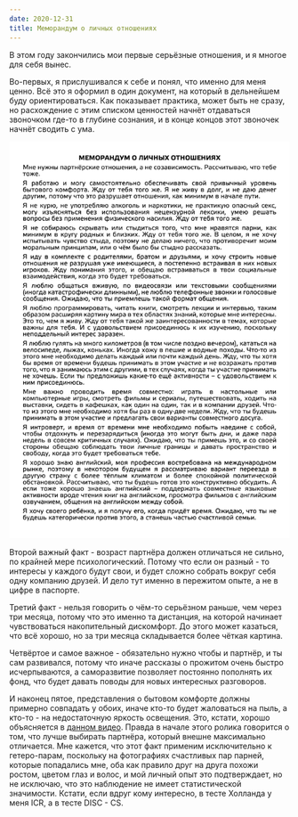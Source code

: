 ```yaml
---
date: 2020-12-31
title: Меморандум о личных отношениях
---
```

В этом году закончились мои первые серьёзные отношения, и я многое для себя вынес.
<!--more-->

Во-первых, я прислушивался к себе и понял, что именно для меня ценно. Всё это я оформил в один документ, на который в дельнейшем буду ориентироваться. Как показывает практика, может быть не сразу, но расхождение с этим списком ценностей начнёт отдаваться звоночком где-то в глубине сознания, и в конце концов этот звоночек начнёт сводить с ума.

![текст меморандума](/assets/posts/2020-12-31-memorandum.jpg)

Второй важный факт - возраст партнёра должен отличаться не сильно, по крайней мере психологический. Потому что если он разный - то интересы у каждого будут свои, и будет сложно собрать вокруг себя одну компанию друзей. И дело тут именно в пережитом опыте, а не в цифре в паспорте.

Третий факт - нельзя говорить о чём-то серьёзном раньше, чем через три месяца, потому что это именно та дистанция, на которой начинает чувствоваться накопительный дискомфорт. До этого может казаться, что всё хорошо, но за три месяца складывается более чёткая картина.

Четвёртое и самое важное - обязательно нужно чтобы и партнёр, и ты сам развивался, потому что иначе рассказы о прожитом очень быстро исчерпываются, а саморазвитие позволяет постоянно пополнять их фонд, что будет давать поводы для новых интересных разговоров.

И наконец пятое, представления о бытовом комфорте должны примерно совпадать у обоих, иначе кто-то будет жаловаться на пыль, а кто-то - на недостаточную яркость освещения. Это, кстати, хорошо объясняется в [данном видео](https://youtu.be/G96da8oAB_0). Правда в начале этого ролика говорится о том, что лучше выбирать партнёра, который внешне максимально отличается. Мне кажется, что этот факт применим исключительно к гетеро-парам, поскольку на фотографиях счастливых пар парней, которые попадались мне, оба как правило друг на друга похожи ростом, цветом глаз и волос, и мой личный опыт это подтверждает, но не исключаю, что это наблюдение не имеет статистической значимости. Кстати, если вдруг кому интересно, в тесте Холланда у меня ICR, а в тесте DISC - CS.
